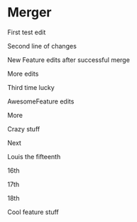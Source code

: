 # Merger

First test edit

Second line of changes

New Feature edits after successful merge

More edits

Third time lucky

AwesomeFeature edits

More

Crazy stuff

Next

Louis the fifteenth

16th

17th

18th

Cool feature stuff
